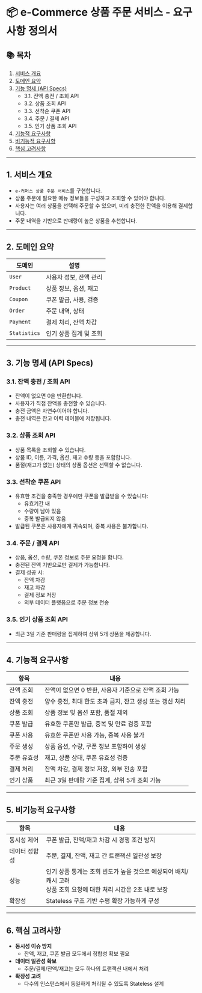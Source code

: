 # 📦 e-Commerce 상품 주문 서비스 - 요구사항 정의서

## 📚 목차

1. [서비스 개요](#1-서비스-개요)
2. [도메인 요약](#2-도메인-요약)
3. [기능 명세 (API Specs)](#3-기능-명세-api-specs)
    - 3.1. 잔액 충전 / 조회 API
    - 3.2. 상품 조회 API
    - 3.3. 선착순 쿠폰 API
    - 3.4. 주문 / 결제 API
    - 3.5. 인기 상품 조회 API
4. [기능적 요구사항](#4-기능적-요구사항)
5. [비기능적 요구사항](#5-비기능적-요구사항)
6. [핵심 고려사항](#6-핵심-고려사항)

---

## 1. 서비스 개요

- `e-커머스 상품 주문 서비스`를 구현합니다.
- 상품 주문에 필요한 메뉴 정보들을 구성하고 조회할 수 있어야 합니다.
- 사용자는 여러 상품을 선택해 주문할 수 있으며, 미리 충전한 잔액을 이용해 결제합니다.
- 주문 내역을 기반으로 판매량이 높은 상품을 추천합니다.

---

## 2. 도메인 요약

| 도메인 | 설명 |
|--------|------|
| `User` | 사용자 정보, 잔액 관리 |
| `Product` | 상품 정보, 옵션, 재고 |
| `Coupon` | 쿠폰 발급, 사용, 검증 |
| `Order` | 주문 내역, 상태 |
| `Payment` | 결제 처리, 잔액 차감 |
| `Statistics` | 인기 상품 집계 및 조회 |

---

## 3. 기능 명세 (API Specs)

### 3.1. 잔액 충전 / 조회 API

- 잔액이 없으면 0을 반환합니다.
- 사용자가 직접 잔액을 충전할 수 있습니다.
- 충전 금액은 자연수이어야 합니다.
- 충전 내역은 잔고 이력 테이블에 저장됩니다.

### 3.2. 상품 조회 API

- 상품 목록을 조회할 수 있습니다.
- 상품 ID, 이름, 가격, 옵션, 재고 수량 등을 포함합니다.
- 품절(재고가 없는) 상태의 상품 옵션은 선택할 수 없습니다.

### 3.3. 선착순 쿠폰 API

- 유효한 조건을 충족한 경우에만 쿠폰을 발급받을 수 있습니다:
    - 유효기간 내
    - 수량이 남아 있음
    - 중복 발급되지 않음
- 발급된 쿠폰은 사용자에게 귀속되며, 중복 사용은 불가합니다.

### 3.4. 주문 / 결제 API

- 상품, 옵션, 수량, 쿠폰 정보로 주문 요청을 합니다.
- 충전된 잔액 기반으로만 결제가 가능합니다.
- 결제 성공 시:
    - 잔액 차감
    - 재고 차감
    - 결제 정보 저장
    - 외부 데이터 플랫폼으로 주문 정보 전송

### 3.5. 인기 상품 조회 API

- 최근 3일 기준 판매량을 집계하여 상위 5개 상품을 제공합니다.

---

## 4. 기능적 요구사항

| 항목 | 내용 |
|------|------|
| 잔액 조회 | 잔액이 없으면 0 반환, 사용자 기준으로 잔액 조회 가능 |
| 잔액 충전 | 양수 충전, 최대 한도 초과 금지, 잔고 생성 또는 갱신 처리 |
| 상품 조회 | 상품 정보 및 옵션 포함, 품절 제외 |
| 쿠폰 발급 | 유효한 쿠폰만 발급, 중복 및 만료 검증 포함 |
| 쿠폰 사용 | 유효한 쿠폰만 사용 가능, 중복 사용 불가 |
| 주문 생성 | 상품 옵션, 수량, 쿠폰 정보 포함하여 생성 |
| 주문 유효성 | 재고, 상품 상태, 쿠폰 유효성 검증 |
| 결제 처리 | 잔액 차감, 결제 정보 저장, 외부 전송 포함 |
| 인기 상품 | 최근 3일 판매량 기준 집계, 상위 5개 조회 가능 |

---

## 5. 비기능적 요구사항

| 항목 | 내용                                                                       |
|------|--------------------------------------------------------------------------|
| 동시성 제어 | 쿠폰 발급, 잔액/재고 차감 시 경쟁 조건 방지                                               
| 데이터 정합성 | 주문, 결제, 잔액, 재고 간 트랜잭션 일관성 보장                                             |
| 성능 | 인기 상품 통계는 조회 빈도가 높을 것으로 예상되어 배치/캐시 고려 <br/> 상품 조회 요청에 대한 처리 시간은 2초 내로 보장 |
| 확장성 | Stateless 구조 기반 수평 확장 가능하게 구성         |

---

## 6. 핵심 고려사항

- **동시성 이슈 방지**
    - 잔액, 재고, 쿠폰 발급 모두에서 정합성 확보 필요
- **데이터 일관성 확보**
    - 주문/결제/잔액/재고는 모두 하나의 트랜잭션 내에서 처리
- **확장성 고려**
    - 다수의 인스턴스에서 동일하게 처리될 수 있도록 Stateless 설계